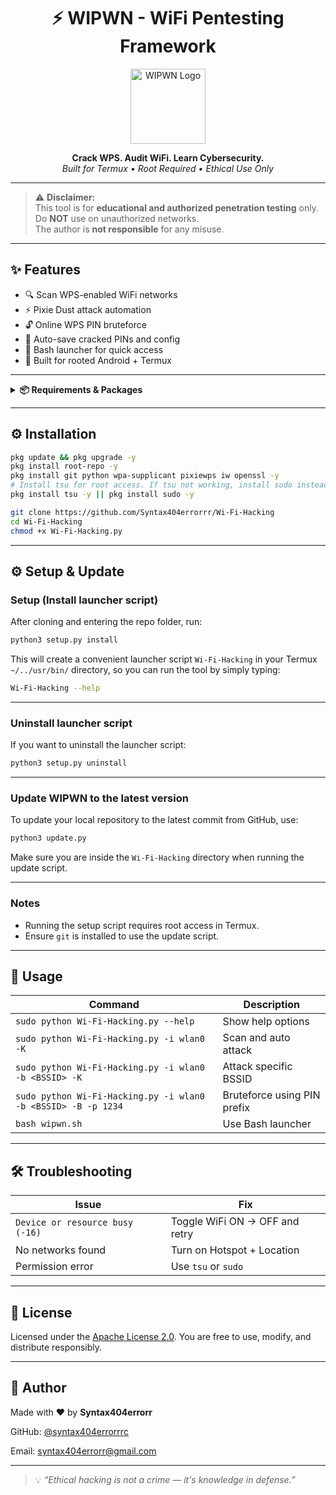 <h1 align="center">⚡ WIPWN - WiFi Pentesting Framework</h1>

<p align="center">
  <img src="assets/image.png" alt="WIPWN Logo" width="120" />
</p>

<p align="center">
  <strong>Crack WPS. Audit WiFi. Learn Cybersecurity.</strong><br>
  <i>Built for Termux • Root Required • Ethical Use Only</i>
</p>

---

> ⚠️ **Disclaimer:**  
> This tool is for **educational and authorized penetration testing** only.  
> Do **NOT** use on unauthorized networks.  
> The author is **not responsible** for any misuse.

---

## ✨ Features

- 🔍 Scan WPS-enabled WiFi networks  
- ⚡ Pixie Dust attack automation  
- 🔓 Online WPS PIN bruteforce  
- 💾 Auto-save cracked PINs and config  
- 🧪 Bash launcher for quick access  
- 🐧 Built for rooted Android + Termux

---

<details>
<summary><strong>📦 Requirements & Packages</strong></summary>

- ✅ Rooted Android device  
- ✅ Termux installed ([Download here](https://f-droid.org/en/packages/com.termux/))  
- ✅ WiFi chipset with monitor mode  
- ✅ Internet connection for setup  

### 📥 Required Termux Packages

| Package | Description | Link |
|---------|-------------|------|
| [`python`](https://wiki.termux.com/wiki/Python) | To run the main script | [Termux Wiki](https://wiki.termux.com/wiki/Python) |
| [`tsu`](https://wiki.termux.com/wiki/Termux-sudo) | Root privileges in Termux | [Termux Wiki](https://wiki.termux.com/wiki/Termux-sudo) |
| [`iw`](https://linux.die.net/man/8/iw) | Wireless device management | [Linux man page](https://linux.die.net/man/8/iw) |
| [`pixiewps`](https://tools.kali.org/wireless-attacks/pixiewps) | Pixie Dust WPS attack tool | [Kali Tools](https://tools.kali.org/wireless-attacks/pixiewps) |
| [`openssl`](https://wiki.termux.com/wiki/OpenSSL) | Crypto operations | [Termux Wiki](https://wiki.termux.com/wiki/OpenSSL) |
| [`wpa_supplicant`](https://wiki.archlinux.org/title/wpa_supplicant) | WiFi authentication | [Arch Wiki](https://wiki.archlinux.org/title/wpa_supplicant) |
| [`git`](https://wiki.termux.com/wiki/Git) | Clone repository | [Termux Wiki](https://wiki.termux.com/wiki/Git) |

</details>

---

## ⚙️ Installation

```bash
pkg update && pkg upgrade -y
pkg install root-repo -y
pkg install git python wpa-supplicant pixiewps iw openssl -y
# Install tsu for root access. If tsu not working, install sudo instead:
pkg install tsu -y || pkg install sudo -y
````

```bash
git clone https://github.com/Syntax404errorrr/Wi-Fi-Hacking
cd Wi-Fi-Hacking
chmod +x Wi-Fi-Hacking.py
```

---

## ⚙️ Setup & Update

### Setup (Install launcher script)

After cloning and entering the repo folder, run:

```bash
python3 setup.py install
```

This will create a convenient launcher script `Wi-Fi-Hacking` in your Termux `~/../usr/bin/` directory, so you can run the tool by simply typing:

```bash
Wi-Fi-Hacking --help
```

---

### Uninstall launcher script

If you want to uninstall the launcher script:

```bash
python3 setup.py uninstall
```

---

### Update WIPWN to the latest version

To update your local repository to the latest commit from GitHub, use:

```bash
python3 update.py
```

Make sure you are inside the `Wi-Fi-Hacking` directory when running the update script.

---

### Notes

* Running the setup script requires root access in Termux.
* Ensure `git` is installed to use the update script.

---

## 🚀 Usage

| Command                                              | Description                 |
| ---------------------------------------------------- | --------------------------- |
| `sudo python Wi-Fi-Hacking.py --help`                         | Show help options           |
| `sudo python Wi-Fi-Hacking.py -i wlan0 -K`                    | Scan and auto attack        |
| `sudo python Wi-Fi-Hacking.py -i wlan0 -b <BSSID> -K`         | Attack specific BSSID       |
| `sudo python Wi-Fi-Hacking.py -i wlan0 -b <BSSID> -B -p 1234` | Bruteforce using PIN prefix |
| `bash wipwn.sh`                                      | Use Bash launcher           |

---

## 🛠 Troubleshooting

| Issue                           | Fix                            |
| ------------------------------- | ------------------------------ |
| `Device or resource busy (-16)` | Toggle WiFi ON → OFF and retry |
| No networks found               | Turn on Hotspot + Location     |
| Permission error                | Use `tsu` or `sudo`            |

---

## 📜 License

Licensed under the [Apache License 2.0](LICENSE).
You are free to use, modify, and distribute responsibly.

---

## 👤 Author

Made with ❤️ by **Syntax404errorr**

GitHub: [@syntax404errorrrc](https://github.com/syntax404errorrr)

Email: [syntax404errorr@gmail.com](mailto:syntax404errorr@gmail.com)

---

> 💡 *“Ethical hacking is not a crime — it's knowledge in defense.”*
